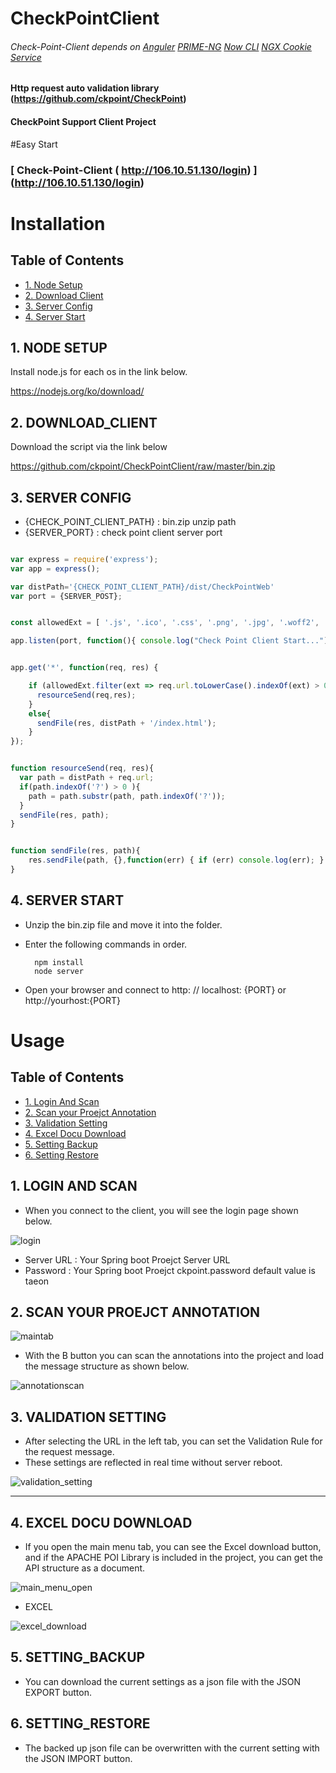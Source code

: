 # CheckPointClient
###### Check-Point-Client depends on [Anguler](https://github.com/angular) [PRIME-NG](https://github.com/primefaces/primeng) [Now CLI](https://github.com/zeit/now-cli)  [NGX Cookie Service](https://github.com/7leads/ngx-cookie-service) 

#### Http request auto validation library (https://github.com/ckpoint/CheckPoint)
#### CheckPoint Support Client Project

#Easy Start

### [ Check-Point-Client ( http://106.10.51.130/login) ] (http://106.10.51.130/login)  

# Installation

## Table of Contents
- [ 1. Node Setup ](#node-setup)
- [ 2. Download Client ](#download-client)
- [ 3. Server Config ](#server-config)
- [ 4. Server Start ](#server-start)


## 1. NODE SETUP

Install node.js for each os in the link below.

https://nodejs.org/ko/download/

## 2. DOWNLOAD_CLIENT

Download the script via the link below

https://github.com/ckpoint/CheckPointClient/raw/master/bin.zip

## 3. SERVER CONFIG

- {CHECK_POINT_CLIENT_PATH} : bin.zip unzip path
- {SERVER_PORT} : check point client server port

```javascript

var express = require('express');
var app = express();

var distPath='{CHECK_POINT_CLIENT_PATH}/dist/CheckPointWeb'
var port = {SERVER_POST};


const allowedExt = [ '.js', '.ico', '.css', '.png', '.jpg', '.woff2', '.woff', '.ttf', '.svg', '.gif' ];

app.listen(port, function(){ console.log("Check Point Client Start...")})


app.get('*', function(req, res) {

    if (allowedExt.filter(ext => req.url.toLowerCase().indexOf(ext) > 0).length > 0) {
      resourceSend(req,res);
    }
    else{
      sendFile(res, distPath + '/index.html');
    }
});


function resourceSend(req, res){
  var path = distPath + req.url;
  if(path.indexOf('?') > 0 ){
    path = path.substr(path, path.indexOf('?'));
  }
  sendFile(res, path);
}


function sendFile(res, path){
    res.sendFile(path, {},function(err) { if (err) console.log(err); } );
}

```

## 4. SERVER START

- Unzip the bin.zip file and move it into the folder.
- Enter the following commands in order.

        npm install
        node server

- Open your browser and connect to http: // localhost: {PORT} or http://yourhost:{PORT}

# Usage

## Table of Contents
- [ 1. Login And Scan ](#login-and-scan)
- [ 2. Scan your Proejct Annotation ](#scan-your-proejct-annotation)
- [ 3. Validation Setting ](#validation-setting)
- [ 4. Excel Docu Download](#excel-docu-download)
- [ 5. Setting Backup](#setting-backup)
- [ 6. Setting Restore](#setting-restore)

## 1. LOGIN AND SCAN
- When you connect to the client, you will see the login page shown below.

![login](https://github.com/ckpoint/CheckPointClient/blob/master/res/screenshot/login.png)

- Server URL : Your Spring boot Proejct Server URL
- Password : Your Spring boot Proejct ckpoint.password default value is taeon


## 2. SCAN YOUR PROEJCT ANNOTATION

![maintab](https://github.com/ckpoint/CheckPointClient/blob/master/res/screenshot/main_tab.png)

- With the B button you can scan the annotations into the project and load the message structure as shown below.


![annotationscan](https://github.com/ckpoint/CheckPointClient/blob/master/res/screenshot/annotation_scan.png)

## 3. VALIDATION SETTING

- After selecting the URL in the left tab, you can set the Validation Rule for the request message.
- These settings are reflected in real time without server reboot.

![validation_setting](https://github.com/ckpoint/CheckPointClient/blob/master/res/screenshot/validation_seting.png)

-------------------------------------------------------------------------------------
## 4. EXCEL DOCU DOWNLOAD

- If you open the main menu tab, you can see the Excel download button, and if the APACHE POI Library is included in the project, you can get the API structure as a document.

![main_menu_open](https://github.com/ckpoint/CheckPointClient/blob/master/res/screenshot/main_menu_open.png)

- EXCEL

![excel_download](https://github.com/ckpoint/CheckPointClient/blob/master/res/screenshot/excel_download.png)

## 5. SETTING_BACKUP

- You can download the current settings as a json file with the JSON EXPORT button.

## 6. SETTING_RESTORE

- The backed up json file can be overwritten with the current setting with the JSON IMPORT button.

